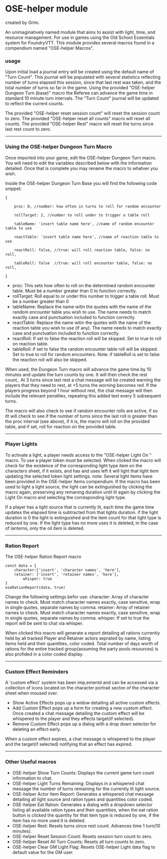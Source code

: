 # OSE-helper module

created by Grim.

An unimaginatively named module that aims to assist with light, time, and resource management. For use in games using the Old School Essentials system for FoundryVTT.
This module provides several macros found in a compendium named "OSE-helper Macros".

### usage

Upon initial load a journal entry will be created using the default name of "Turn Count". This journal will be populated with several statistics reflecting number of turns elapsed this session, since that last rest was taken, and the total number of turns so far in the game. Using the provided "OSE-helper Dungeon Turn (base)" macro the Referee can advance the game time in standard 10 minute turn intervals. The "Turn Count" journal will be updated to reflect the current counts.

The provided "OSE-helper reset session count" will reset the session count to zero.
The provided "OSE-helper reset all counts" macro will reset all counts.
The provided "OSE-helper Rest" macro will reset the turns since last rest count to zero.

---

### Using the OSE-helper Dungeon Turn Macro

Once imported into your game, edit the OSE-helper Dungeon Turn macro. You will need to edit the variables described below with the information detailed. Once that is complete you may rename the macro to whatver you wish.

Inside the OSE-helper Dungeon Turn Base you will find the following code snippet:

```
{

    proc: 0, //number: how often in turns to roll for random encounter

    rollTarget: 2, //number to roll under to trigger a table roll

    tableName: 'insert table name here', //name of random encounter table to use

    reactTable: 'insert table name here', //name of reaction table to use

    reactRoll: false, //true: will roll reaction table, false: no roll,

    tableRoll: false  //true: will roll encounter table, false: no roll,

}
```

- proc: This sets how often to roll on the determined random encounter table. Must be a number greater than 0 to function correctly.
- rollTarget: Roll equal to or under this number to trigger a table roll. Must be a number greater than 0
- tableName: Replace the name witin the quotes with the name of the random encounter table you wish to use. The name needs to match exactly case and punctuation included to function correctly.
- reactTable: Replace the name witin the quotes with the name of the reaction table you wish to use (if any). The name needs to match exactly case and punctuation included to function correctly.
- reactRoll: If set to false the reaction roll will be skipped. Set to true to roll on reaction table.
- tableRoll: if set to false the random encounter table roll will be skipped. Set to true to roll for random encounters. Note: if tableRoll is set to false the reaction roll will also be skipped.

When used, the Dungeon Turn macro will advance the game time by 10 minutes and update the turn counts by one. It will then check the rest count,. At 3 turns since last rest a chat message will be created warning the players that they need to rest, at +5 turns the worning becomes red. If the players progress beyond 1 hour without rest, the chat message will then include the relevant penalties, repeating this added text every 5 subsequent turns.

The macro will also check to see if random encounter rolls are active, if so itt will check to see if the number of turns since the last roll is greater than the proc interval (see above), if it is, the macro will roll on the provided table, and if set, roll for reaction on the provided table.

---

### Player Lights

To activate a light, a player needs access to the "OSE-helper Light On " macro. To use a player token must be selected. When clicked the macro will check for the existence of the corresponding light type item on the characters sheet, if it exists, and has and uses left it will light that light item updating the selected token light settings.
note: Several light items have been provided in the OSE-helper Items compendium.
If the macro has been used to light a light source, the light can be extinguished by clicking the macro again, preserving any remaning duration until lit again by clicking the Light On macro and selecting the corresponding light type.

If a player has a light source that is currently lit, each time the game time updates the elapsed time is subtracted from that lights duration.
if the light duration is 0 the light is extinguished and the item count for that light type is reduced by one. If the light type has no more uses it is deleted, in the case of lanterns, only the oil item is deleted.

---

### Ration Report

The OSE-helper Ration Report macro

```
const data = {
    character:['insert', 'character names', 'here'],
    retainer: ['insert', 'retainer names', 'here'],
		whisper: true
}
oseRationReport(data, true)
```

Change the following settings befor use:
character: Array of character names to check. Must match character names exactly, case sensitive, wrap in single quotes, separate names by comma.
retainer: Array of retainer names to check. Must match character names exactly, case sensitive, wrap in single quotes, separate names by comma.
whisper: If set to true the report will be sent to chat via whisper.

When clicked this macro will generate a report detailing all rations currently held by all tracked Player and Retainer actors seprated by name, listing items held and their quantities, color coded.
Total number of days worth of rations for the entire tracked group(assuming the party pools resources) is also profided in a color coded display.

---

### Custom Effect Reminders

A 'custom effect' system has been imp,ementd and can be accessed via a collection of icons located on the character portrait secton of the character sheet when moused over.

- Show Active Effects pops up a widow detailing all active custom effects.
- Add Custom Effect pops up a form for creating a new custom effect. Once created a chat message detailing the custom effect will be whispered to the player and they effects target(if selected).
- Remove Custom Effect pops up a dialog with a drop down selector for deleting an effect early.

When a custom effect expires, a chat message is whispered to the player and the target(if selected) notifying that an effect has expired.

---

### Other Useful macros

- OSE-helper Show Turn Counts: Displays the current game turn count information to chat.
- OSE-helper Light Turns Remaining: Displays in a whispered chat message the number of turns remaining for the currently lit light source.
- OSE-helper Actor Item Report: Generates a whispered chat message detailing all light source and ration types and quantities color coded.
- OSE-helper Eat Ration: Generates a dialog with a dropdown selector listing all available ration types and their quantities, when the eat ration button is clicked the quantity for that item type is reduced by one, if the item has no more used it is deleted.
- OSE-helper Rest: Resets turns since rest count. Advances time 1 turn(10 minutes).
- OSE-helper Reset Session Count: Resets session turn count to zero.
- OSE-helper Reset All Turn Counts: Resets all turn counts to zero.
- OSE-helper Clear GM Light Flag: Resets OSE-helper Light data flag to default value for the GM user.
